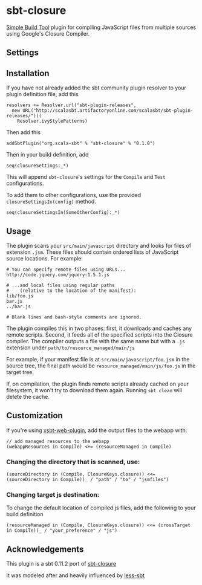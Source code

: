 # sbt-closure

[Simple Build Tool](http://www.scala-sbt.org/ "simple build tool") plugin for compiling JavaScript files from multiple sources using Google's Closure Compiler.

## Settings


## Installation

If you have not already added the sbt community plugin resolver to your plugin definition file, add this

    resolvers += Resolver.url("sbt-plugin-releases",
      new URL("http://scalasbt.artifactoryonline.com/scalasbt/sbt-plugin-releases/"))(
        Resolver.ivyStylePatterns)

Then add this

    addSbtPlugin("org.scala-sbt" % "sbt-closure" % "0.1.0")

Then in your build definition, add

    seq(closureSettings:_*)

This will append `sbt-closure`'s settings for the `Compile` and `Test` configurations.

To add them to other configurations, use the provided `closureSettingsIn(config)` method.

    seq(closureSettingsIn(SomeOtherConfig):_*)

## Usage

The plugin scans your `src/main/javascript` directory
and looks for files of extension `.jsm`. These files
should contain ordered lists of JavaScript source locations. For example:

    # You can specify remote files using URLs...
    http://code.jquery.com/jquery-1.5.1.js

    # ...and local files using regular paths
    #    (relative to the location of the manifest):
    lib/foo.js
    bar.js
    ../bar.js

    # Blank lines and bash-style comments are ignored.

The plugin compiles this in two phases: first, it downloads and caches any
remote scripts. Second, it feeds all of the specified scripts into the Closure
compiler. The compiler outputs a file with the same name but with a `.js` extension under
`path/to/resource_managed/main/js`

For example, if your manifest
file is at `src/main/javascript/foo.jsm` in the source tree, the final
path would be `resource_managed/main/js/foo.js` in the target tree.

If, on compilation, the plugin finds remote scripts already cached on your
filesystem, it won't try to download them again. Running `sbt clean` will
delete the cache.

## Customization

If you're using [xsbt-web-plugin](https://github.com/siasia/xsbt-web-plugin "xsbt-web-plugin"), add the output files to the webapp with:

    // add managed resources to the webapp
    (webappResources in Compile) <+= (resourceManaged in Compile)

### Changing the directory that is scanned, use:

    (sourceDirectory in (Compile, ClosureKeys.closure)) <<= (sourceDirectory in Compile)(_ / "path" / "to" / "jsmfiles")

### Changing target js destination:

To change the default location of compiled js files, add the following to your build definition

    (resourceManaged in (Compile, ClosureKeys.closure)) <<= (crossTarget in Compile)(_ / "your_preference" / "js")

## Acknowledgements

This plugin is a sbt 0.11.2 port of
[sbt-closure](https://github.com/davegurnell/sbt-closure)

It was modeled after and heavily influenced by [less-sbt](https://github.com/softprops/less-sbt "less-sbt")
